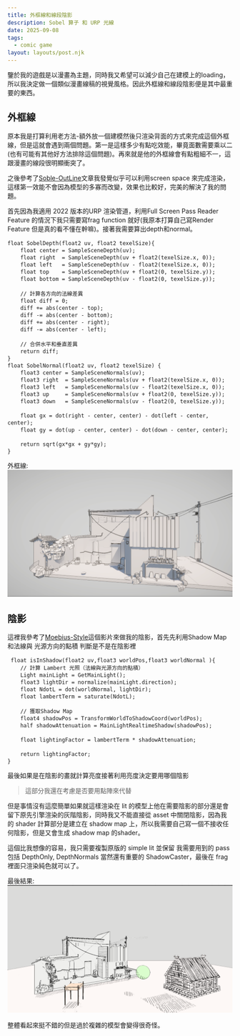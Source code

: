 ```yaml
---
title: 外框線和線段陰影
description: Sobel 算子 和 URP 光線
date: 2025-09-08
tags:
  - comic game
layout: layouts/post.njk
---
```

鑒於我的遊戲是以漫畫為主題，同時我又希望可以減少自己在建模上的loading，所以我決定做一個類似漫畫線稿的視覺風格。因此外框線和線段陰影便是其中最重要的東西。

## 外框線

原本我是打算利用老方法-額外放一個建模然後只渲染背面的方式來完成這個外框線，但是這就會遇到兩個問題。第一是這樣多少有點吃效能，畢竟面數需要乘以二(也有可能有其他好方法排除這個問題)。再來就是他的外框線會有點粗細不一，這跟漫畫的線段很明顯衝突了。

之後參考了[Soble-OutLine](https://www.vertexfragment.com/ramblings/unity-postprocessing-sobel-outline/)文章我發覺似乎可以利用screen space 來完成渲染，這樣第一效能不會因為模型的多寡而改變，效果也比較好，完美的解決了我的問題。

首先因為我適用 2022 版本的URP 渲染管道，利用Full Screen Pass Reader Feature 的情況下我只需要寫frag function 就好(我原本打算自己寫Render Feature 但是真的看不懂在幹嘛)。接著我需要算出depth和normal。

``` hlsl
float SobelDepth(float2 uv, float2 texelSize){
    float center = SampleSceneDepth(uv);
    float right  = SampleSceneDepth(uv + float2(texelSize.x, 0));
    float left   = SampleSceneDepth(uv - float2(texelSize.x, 0));
    float top    = SampleSceneDepth(uv + float2(0, texelSize.y));
    float bottom = SampleSceneDepth(uv - float2(0, texelSize.y));

    // 計算各方向的法線差異
    float diff = 0;   
    diff += abs(center - top);   
    diff -= abs(center - bottom);   
    diff += abs(center - right);   
    diff -= abs(center - left);   

    // 合併水平和垂直差異
    return diff;
}
float SobelNormal(float2 uv, float2 texelSize) {
    float3 center = SampleSceneNormals(uv);
    float3 right  = SampleSceneNormals(uv + float2(texelSize.x, 0));
    float3 left   = SampleSceneNormals(uv - float2(texelSize.x, 0));
    float3 up     = SampleSceneNormals(uv + float2(0, texelSize.y));
    float3 down   = SampleSceneNormals(uv - float2(0, texelSize.y));

    float gx = dot(right - center, center) - dot(left - center, center);
    float gy = dot(up - center, center) - dot(down - center, center);

    return sqrt(gx*gx + gy*gy);
}
```

外框線:
![alt text](../img/OutlineAndShadow/image.png)


## 陰影

這裡我參考了[Moebius-Style](https://www.youtube.com/watch?v=jlKNOirh66E)這個影片來做我的陰影，首先先利用Shadow Map和法線與 光源方向的點積 判斷是不是在陰影裡
``` hlsl
 float isInShadow(float2 uv,float3 worldPos,float3 worldNormal ){
    // 計算 Lambert 光照（法線與光源方向的點積）
    Light mainLight = GetMainLight();
    float3 lightDir = normalize(mainLight.direction);
    float NdotL = dot(worldNormal, lightDir);
    float lambertTerm = saturate(NdotL);

    // 獲取Shadow Map
    float4 shadowPos = TransformWorldToShadowCoord(worldPos);
    half shadowAttenuation = MainLightRealtimeShadow(shadowPos);

    float lightingFactor = lambertTerm * shadowAttenuation;

    return lightingFactor;
}
```
最後如果是在陰影的畫就計算亮度接著利用亮度決定要用哪個陰影

> 這部分我還在考慮是否要用點陣來代替

但是事情沒有這麼簡單如果就這樣渲染在 lit 的模型上他在需要陰影的部分還是會留下原先引擎渲染的灰階陰影，同時我又不能直接從 asset 中關閉陰影，因為我的 shader 計算部分是建立在 shadow map 上，所以我需要自己寫一個不接收任何陰影，但是又會生成 shadow map 的shader。

這個比我想像的容易，我只需要複製原版的 simple lit 並保留 我需要用到的 pass 包括 DepthOnly,
DepthNormals 當然還有重要的 ShadowCaster，最後在 frag 裡面只渲染純色就可以了。

最後結果:
![alt text](../img/OutlineAndShadow/image-1.png)

整體看起來挺不錯的但是過於複雜的模型會變得很奇怪。